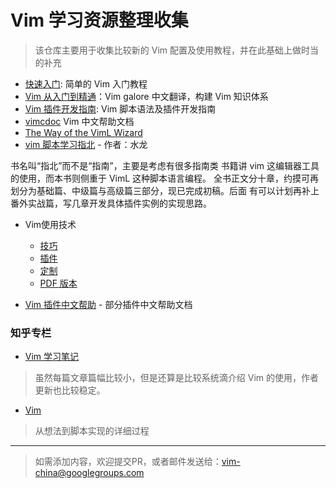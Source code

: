# Vim 学习资源整理收集

> 该仓库主要用于收集比较新的 Vim 配置及使用教程，并在此基础上做时当的补充

- [快速入门](quick-start-guide.md): 简单的 Vim 入门教程
- [Vim 从入门到精通](https://github.com/wsdjeg/vim-galore-zh_cn)：Vim galore 中文翻译，构建 Vim 知识体系
- [Vim 插件开发指南](https://github.com/wsdjeg/vim-plugin-dev-guide): Vim 脚本语法及插件开发指南
- [vimcdoc](https://github.com/yianwillis/vimcdoc) Vim 中文帮助文档
- [The Way of the VimL Wizard](https://github.com/dahu/LearnVimL)
- [vim 脚本学习指北](https://github.com/lymslive/vimllearn/blob/master/content.md) - 作者：水龙

书名叫“指北”而不是“指南”，主要是考虑有很多指南类 书籍讲 vim 这编辑器工具的使用，而本书则侧重于 VimL 这种脚本语言编程。
全书正文分十章，约摸可再划分为基础篇、中级篇与高级篇三部分，现已完成初稿。后面 有可以计划再补上番外实战篇，写几章开发具体插件实例的实现思路。

- Vim使用技术
    - [技巧](http://www.ibm.com/developerworks/cn/linux/l-tip-vim1/) 
    - [插件](http://www.ibm.com/developerworks/cn/linux/l-tip-vim2/)
    - [定制](http://www.ibm.com/developerworks/cn/linux/l-tip-vim3/)
    - [PDF 版本](http://wyw.dcweb.cn/download.asp?path=vim&file=VimArticle.pdf)

- [Vim 插件中文帮助](https://github.com/vimcn) - 部分插件中文帮助文档


### 知乎专栏

- [Vim 学习笔记](https://zhuanlan.zhihu.com/learn-vim)
> 虽然每篇文章篇幅比较小，但是还算是比较系统滴介绍 Vim 的使用，作者更新也比较稳定。

- [Vim](https://zhuanlan.zhihu.com/vimrc)
> 从想法到脚本实现的详细过程

---

> 如需添加内容，欢迎提交PR，或者邮件发送给：vim-china@googlegroups.com
